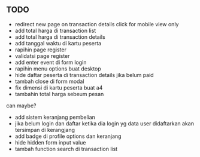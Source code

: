 ## TODO

- redirect new page on transaction details click for mobile view only
- add total harga di transaction list
- add total harga di transaction details
- add tanggal waktu di kartu peserta
- rapihin page register
- validatsi page register
- add enter event di form login
- rapihin menu options buat desktop
- hide daftar peserta di transaction details jika belum paid
- tambah close di form modal
- fix dimensi di kartu peserta buat a4
- tambahin total harga sebeum pesan

can maybe?
- add sistem keranjang pembelian
- jika belum login dan daftar ketika dia login yg data user didaftarkan akan tersimpan di kerangjang
- add badge di profile options dan keranjang
- hide hidden form input value
- tambah function search di transaction list